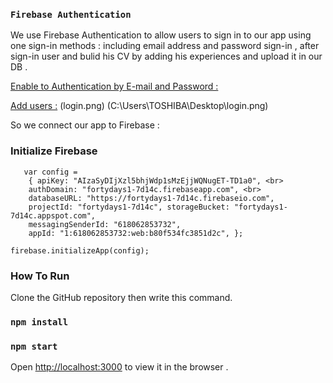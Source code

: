 
### `Firebase Authentication`
 We  use Firebase Authentication to allow users to sign in to our app using one sign-in methods : including email address and password sign-in , after sign-in user and bulid his CV by adding his experiences and upload it in our DB .

  [Enable to  Authentication by E-mail and Password :](C:\Users\TOSHIBA\Downloads\user-pass.png)
   
  [Add users :](homework\add-user.png)
  (login.png)
  (C:\Users\TOSHIBA\Desktop\login.png) 
  
 So we connect our app to Firebase :
 
 ### Initialize Firebase
```
   var config =
    { apiKey: "AIzaSyDIjXzl5bhjWdp1sMzEjjWQNugET-TD1a0", <br>
    authDomain: "fortydays1-7d14c.firebaseapp.com", <br>
    databaseURL: "https://fortydays1-7d14c.firebaseio.com", 
    projectId: "fortydays1-7d14c", storageBucket: "fortydays1-7d14c.appspot.com",
    messagingSenderId: "618062853732",
    appId: "1:618062853732:web:b80f534fc3851d2c", };

firebase.initializeApp(config);
```


### How To Run
 Clone the GitHub repository then write this command. 
### `npm install`

### `npm start`
 Open [http://localhost:3000](http://localhost:3000) to view it in the browser .
